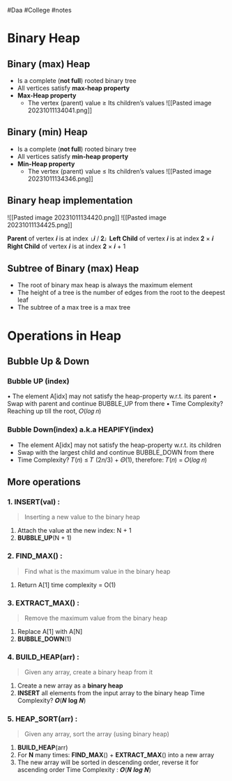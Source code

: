 #Daa #College #notes 

# Binary Heap

## Binary (max) Heap
- Is a complete (**not full**) rooted binary tree
- All vertices satisfy **max-heap property**
- **Max-Heap property**
	- The vertex (parent) value ≥ Its children’s values
![[Pasted image 20231011134041.png]]

## Binary (min) Heap
- Is a complete (**not full**) rooted binary tree
- All vertices satisfy **min-heap property**
- **Min-Heap property**
	- The vertex (parent) value ≤ Its children’s values
 ![[Pasted image 20231011134346.png]]

## Binary heap implementation
![[Pasted image 20231011134420.png]]
![[Pasted image 20231011134425.png]]

**Parent** of vertex 𝒊 is at index ⌊𝒊 / 𝟐⌋ 
**Left Child** of vertex 𝒊 is at index 𝟐 × 𝒊 
**Right Child** of vertex 𝒊 is at index 𝟐 × 𝒊 + $1$

## Subtree of Binary (max) Heap
- The root of binary max heap is always the maximum element
- The height of a tree is the number of edges from the root to the deepest leaf
- The subtree of a max tree is a max tree

# Operations in Heap
## Bubble Up & Down
### Bubble UP (index)
• The element A[idx] may not satisfy the heap-property w.r.t. its parent 
• Swap with parent and continue BUBBLE_UP from there 
• Time Complexity? Reaching up till the root, 𝑂(𝑙𝑜𝑔 𝑛)

### Bubble Down(index) a.k.a HEAPIFY(index)
- The element A[idx] may not satisfy the heap-property w.r.t. its children
- Swap with the largest child and continue BUBBLE_DOWN from there 
- Time Complexity? 𝑇(𝑛) ≤ 𝑇 (2𝑛/3) + 𝛩(1), therefore: 𝑇(𝑛) = 𝑂(𝑙𝑜𝑔 𝑛)

## More operations
### 1. INSERT(val) : 
> Inserting a new value to the binary heap 
1. Attach the value at the new index: N + 1
2. **BUBBLE_UP**(N + 1)
### 2. FIND_MAX() : 
> Find what is the maximum value in the binary heap  
1. Return A[1]
	time complexity = O(1) 
### 3. EXTRACT_MAX() : 
> Remove the maximum value from the binary heap  
1. Replace A[1] with A[N]
2. **BUBBLE_DOWN**(1)
### 4. BUILD_HEAP(arr) :
> Given any array, create a binary heap from it 
1. Create a new array as a **binary heap**
2. **INSERT** all elements from the input array to the binary heap
Time Complexity? 𝑶(𝑵 𝐥𝐨𝐠 𝑵)
### 5. HEAP_SORT(arr) : 
> Given any array, sort the array (using binary heap)
1. **BUILD_HEAP**(arr)
2. For **N** many times: **FIND_MAX**() + **EXTRACT_MAX**() into a new array
3. The new array will be sorted in descending order, reverse it for ascending order
Time Complexity : 𝑶(𝑵 𝒍𝒐𝒈 𝑵)